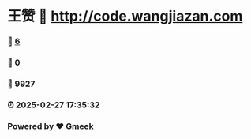 # 王赞 :link: http://code.wangjiazan.com 
### :page_facing_up: [6](http://code.wangjiazan.com/tag.html) 
### :speech_balloon: 0 
### :hibiscus: 9927 
### :alarm_clock: 2025-02-27 17:35:32 
### Powered by :heart: [Gmeek](https://github.com/Meekdai/Gmeek)
